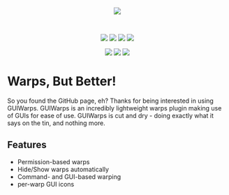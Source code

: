 <br>
<p align="center">
<img src="http://shared.benkeoghcgd.co.uk/Spigot/Plugins/HEAD_GUIWarps.png">
</p>
<br>
<p align="center">
    <a href="https://github.com/BenKeoghCGD/GUIWarps/issues"><img src="https://img.shields.io/github/issues/BenKeoghCGD/GUIWarps?style=for-the-badge"/></a>
    <img src="https://img.shields.io/github/forks/BenKeoghCGD/GUIWarps?style=for-the-badge"/>
    <img src="https://img.shields.io/github/stars/BenKeoghCGD/GUIWarps?style=for-the-badge"/>
    <img src="https://img.shields.io/github/license/BenKeoghCGD/GUIWarps?style=for-the-badge"/>
</p>
<p align="center">
    <a href="https://www.spigotmc.org/resources/102909/"><img src="https://pluginbadges.glitch.me/api/v1/dl/Spigot-%23ff9100.svg?spigot=102909&style=for-the-badge"/></a>
    <img src="https://img.shields.io/maven-metadata/v?label=MAVEN&metadataUrl=http%3A%2F%2Fmaven.benkeoghcgd.co.uk%2Fuk%2Fco%2Fbenkeoghcgd%2Fapi%2FGUIWarps%2Fmaven-metadata.xml&style=for-the-badge"/>
    <img src="https://img.shields.io/spiget/version/102909?label=LATEST&style=for-the-badge"/>
</p>

# Warps, But Better!
So you found the GitHub page, eh? Thanks for being interested in using GUIWarps. GUIWarps is an incredibly lightweight warps plugin making use of GUIs for ease of use.
GUIWarps is cut and dry - doing exactly what it says on the tin, and nothing more.

## Features
- Permission-based warps
- Hide/Show warps automatically
- Command- and GUI-based warping
- per-warp GUI icons